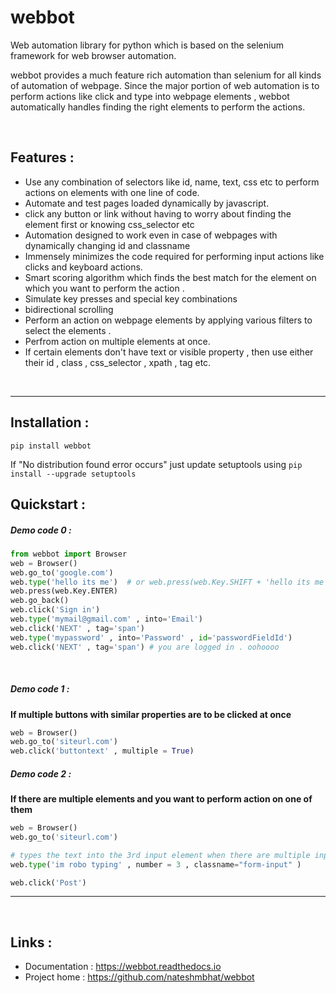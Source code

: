 # webbot 

Web automation library for python which is based on the selenium framework for web browser automation.

webbot provides a much feature rich automation than selenium for all kinds of automation of webpage. Since the major portion of web automation is to perform actions like click and type into webpage elements , webbot automatically handles finding the right elements to perform the actions.

<br>


## Features : 

+ Use any combination of selectors like id, name, text, css etc to perform actions on elements with one line of code. 
+ Automate and test pages loaded dynamically by javascript. 
+ click any button or link without having to worry about finding the element first or knowing css_selector etc
+ Automation designed to work even in case of webpages with dynamically changing id and classname
+ Immensely minimizes the code required for performing input actions like clicks and keyboard actions. 
+ Smart scoring algorithm which finds the best match for the element on which you want to perform the action . 
+ Simulate key presses and special key combinations
+ bidirectional scrolling
+ Perform an action on webpage elements by applying various filters to select the elements . 
+ Perfrom action on multiple elements at once.
+ If certain elements don't have text or visible property , then use either their id , class , css_selector , xpath , tag etc.


<br>

------------

## Installation :
`pip install webbot`


If "No distribution found error occurs" just update setuptools using 
`pip install --upgrade setuptools`


## Quickstart :

##### Demo code 0 :

```python
from webbot import Browser 
web = Browser()
web.go_to('google.com') 
web.type('hello its me')  # or web.press(web.Key.SHIFT + 'hello its me')
web.press(web.Key.ENTER)
web.go_back()
web.click('Sign in')
web.type('mymail@gmail.com' , into='Email')
web.click('NEXT' , tag='span')
web.type('mypassword' , into='Password' , id='passwordFieldId')
web.click('NEXT' , tag='span') # you are logged in . oohoooo
```

<br>

##### Demo code 1 :

**If multiple buttons with similar properties are to be clicked at once**

```python
web = Browser()
web.go_to('siteurl.com')
web.click('buttontext' , multiple = True)
```



##### Demo code 2 :
**If there are multiple elements and you want to perform action on one of them**

```python
web = Browser()
web.go_to('siteurl.com')

# types the text into the 3rd input element when there are multiple input elements with form-input class
web.type('im robo typing' , number = 3 , classname="form-input" ) 

web.click('Post')
```

--------

<br>

## Links : 

+ Documentation : https://webbot.readthedocs.io
+ Project home  : https://github.com/nateshmbhat/webbot
